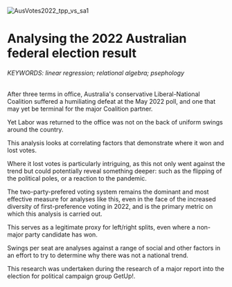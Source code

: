 ![AusVotes2022_tpp_vs_sa1](https://github.com/jckkrr/AusVotes2022_TPPanalysis/assets/69304112/0bbc1110-0973-4f6f-840b-b82f7c7adc9a)

# Analysing the 2022 Australian federal election result
###### KEYWORDS: linear regression; relational algebra; psephology

After three terms in office, Australia's conservative Liberal-National Coalition suffered a humiliating defeat at the May 2022 poll, and one that may yet be terminal for the major Coalition partner.

Yet Labor was returned to the office was not on the back of uniform swings around the country. 

This analysis looks at correlating factors that demonstrate where it won and lost votes. 

Where it lost votes is particularly intriguing, as this not only went against the trend but could potentially reveal something deeper: such as the flipping of the political poles, or a reaction to the pandemic. 

The two-party-prefered voting system remains the dominant and most effective measure for analyses like this, even in the face of the increased diversity of first-preference voting in 2022, and is the primary metric on which this analysis is carried out.

This serves as a legitimate proxy for left/right splits, even where a non-major party candidate has won.

Swings per seat are analyses against a range of social and other factors in an effort to try to determine why there was not a national trend. 

This research was undertaken during the research of a major report into the election for political campaign group GetUp!.



